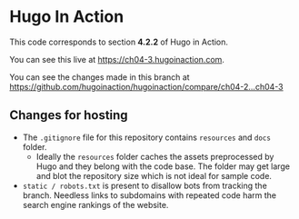 Hugo In Action
===============

This code corresponds to section **4.2.2** of Hugo in Action.

You can see this live at https://ch04-3.hugoinaction.com.

You can see the changes made in this branch at https://github.com/hugoinaction/hugoinaction/compare/ch04-2...ch04-3

Changes for hosting
--------------------

* The `.gitignore` file for this repository contains `resources` and `docs` folder.
  * Ideally the `resources` folder caches the assets preprocessed by Hugo and they belong with the code base. The folder may get large and blot the repository size which is not ideal for sample code.
* `static / robots.txt` is present to disallow bots from tracking the branch. Needless links to subdomains with repeated code harm the search engine rankings of the website.

